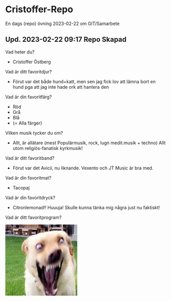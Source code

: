 # Cristoffer-Repo
En dags (repo) övning 2023-02-22 om GIT/Samarbete

Upd. 2023-02-22 09:17 Repo Skapad
----------------------------------

Vad heter du? 
* Cristoffer Östberg

Vad är ditt favoritdjur?
* Förut var det både hund+katt, men sen jag fick lov att lämna bort en hund pga att jag inte hade ork att hantera den


Vad är din favoritfärg?
* Röd
* Grå
* Blå
* (= Alla färger)

Vilken musik tycker du om?
* Allt, är allätare (mest Populärmusik, rock, lugn medit.musik + techno) Allt utom religiös-fanatisk kyrkmusik!

Vad är ditt favoritband?
* Förut var det Avicii, nu liknande. Vexento och JT Music är bra med.

Vad är din favoritmat?
* Tacopaj

Vad är din favoritdryck?
* Citronlemonad!! Huuuja! Skulle kunna tänka mig några just nu faktiskt!

Vad är ditt favoritprogram?


![GalenHundBild](index.jpg)